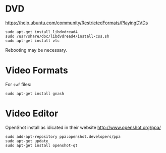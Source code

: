 DVD
=========================================================================================

https://help.ubuntu.com/community/RestrictedFormats/PlayingDVDs

    sudo apt-get install libdvdread4
    sudo /usr/share/doc/libdvdread4/install-css.sh
    sudo apt-get install vlc

Rebooting may be necessary. 


Video Formats
=========================================================================================

For `swf` files:

    sudo apt-get install gnash


Video Editor
=========================================================================================

OpenShot install as idicated in their website <http://www.openshot.org/ppa/>

```
sudo add-apt-repository ppa:openshot.developers/ppa
sudo apt-get update
sudo apt-get install openshot-qt
```
